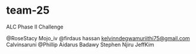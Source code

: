 # team-25
ALC Phase II Challenge

@RoseStacy
Mojo_iv
@firdaus hassan
kelvinndegwamuriithi75@gmail.com
Calvinsaruni
@Phillip
Aidarus Badawy
Stephen Njiru
JeffKim
